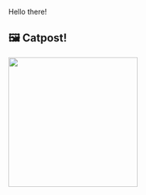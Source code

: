 Hello there!



## 🖼️ Catpost!

<sub>
    <img src="https://cdn2.thecatapi.com/images/E8ExWkLiE.jpg" height="256">
</sub>

